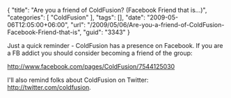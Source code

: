 {
	"title": "Are you a friend of ColdFusion? (Facebook Friend that is...)",
	"categories": [
		"ColdFusion"
	],
	"tags": [],
	"date": "2009-05-06T12:05:00+06:00",
	"url": "/2009/05/06/Are-you-a-friend-of-ColdFusion-Facebook-Friend-that-is",
	"guid": "3343"
}

Just a quick reminder - ColdFusion has a presence on Facebook. If you are a FB addict you should consider becoming a friend of the group:

<a href="http://www.facebook.com/pages/ColdFusion/7544125030">http://www.facebook.com/pages/ColdFusion/7544125030</a>

I'll also remind folks about ColdFusion on Twitter: <a href="http://twitter.com/coldfusion">http://twitter.com/coldfusion</a>.